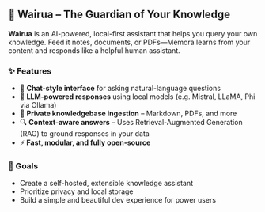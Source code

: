 ## 🧠 Wairua – The Guardian of Your Knowledge

**Wairua** is an AI-powered, local-first assistant that helps you query your own knowledge. Feed it notes, documents, or PDFs—Memora learns from your content and responds like a helpful human assistant.

### ✨ Features
- 💬 **Chat-style interface** for asking natural-language questions  
- 🧠 **LLM-powered responses** using local models (e.g. Mistral, LLaMA, Phi via Ollama)  
- 📁 **Private knowledgebase ingestion** – Markdown, PDFs, and more  
- 🔍 **Context-aware answers** – Uses Retrieval-Augmented Generation (RAG) to ground responses in your data  
- ⚡ **Fast, modular, and fully open-source**

### 🚀 Goals
- Create a self-hosted, extensible knowledge assistant
- Prioritize privacy and local storage
- Build a simple and beautiful dev experience for power users
